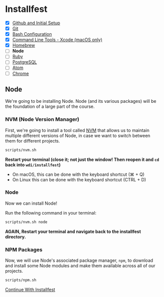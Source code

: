 # Installfest

- [x] [Github and Initial Setup](github.md)
- [x] [Git](git.md)
- [x] [Bash Configuration](bash.md)
- [x] [Command Line Tools - Xcode (macOS only)](command_line_tools.md)
- [x] [Homebrew](homebrew.md)
- [ ] **Node**
- [ ] [Ruby](ruby.md)
- [ ] [PostgreSQL](postgres.md)
- [ ] [Atom](atom.md)
- [ ] [Chrome](chrome.md)

## Node

We're going to be installing Node. Node (and its various packages) will be
the foundation of a large part of the course.

### NVM (Node Version Manager)

First, we're going to
install a tool called [NVM](https://github.com/creationix/nvm) that allows us
to maintain multiple different versions of Node, in case we want to switch
between them for different projects.

```bash
scripts/nvm.sh
```

**Restart your terminal (close it; not just the window! Then reopen it and `cd` back into `wdi/installfest`)**
  - On macOS, this can be done with the keyboard shortcut (&#8984; + Q)
  - On Linux this can be done with the keyboard shortcut (CTRL + D)

### Node
Now we can install Node!

Run the following command in your terminal:

```bash
scripts/nvm.sh node
```

**AGAIN, Restart your terminal and navigate back to the installfest directory.**

### NPM Packages
Now, we will use Node's associated package manager, `npm`, to download and install some Node
modules and make them available across all of our projects.

```bash
scripts/npm.sh
```

[Continue With Installfest](ruby.md)
